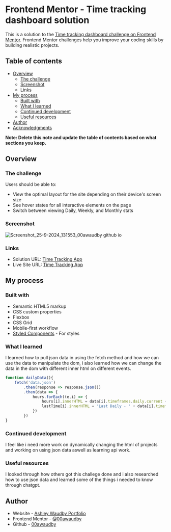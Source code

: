 # Frontend Mentor - Time tracking dashboard solution

This is a solution to the [Time tracking dashboard challenge on Frontend Mentor](https://www.frontendmentor.io/challenges/time-tracking-dashboard-UIQ7167Jw). Frontend Mentor challenges help you improve your coding skills by building realistic projects. 

## Table of contents

- [Overview](#overview)
  - [The challenge](#the-challenge)
  - [Screenshot](#screenshot)
  - [Links](#links)
- [My process](#my-process)
  - [Built with](#built-with)
  - [What I learned](#what-i-learned)
  - [Continued development](#continued-development)
  - [Useful resources](#useful-resources)
- [Author](#author)
- [Acknowledgments](#acknowledgments)

**Note: Delete this note and update the table of contents based on what sections you keep.**

## Overview

### The challenge

Users should be able to:

- View the optimal layout for the site depending on their device's screen size
- See hover states for all interactive elements on the page
- Switch between viewing Daily, Weekly, and Monthly stats

### Screenshot



![Screenshot_25-9-2024_131553_00awaudby github io](https://github.com/user-attachments/assets/6329d28d-2517-42ff-8d4d-485c844fb78c)

### Links

- Solution URL: [Time Tracking App](https://www.frontendmentor.io/solutions/time-tracking-app-nuAuVfB-vP)
- Live Site URL: [Time Tracking App](https://00awaudby.github.io/time-tracking-app/)

## My process

### Built with

- Semantic HTML5 markup
- CSS custom properties
- Flexbox
- CSS Grid
- Mobile-first workflow
- [Styled Components](https://styled-components.com/) - For styles

### What I learned

I learned how to pull json data in using the fetch method and how we can use the data to manipulate the dom, i also learned how we can change the data in the dom with different inner html on different events.

```js
function dailyData(){
    fetch('data.json')
        .then(response => response.json())
        .then(data => {
            hours.forEach((e,i) => {
                hours[i].innerHTML = data[i].timeframes.daily.current + 'hrs';
                lastTime[i].innerHTML = 'Last Daily - ' + data[i].timeframes.daily.previous + 'hrs';
            })
        })
}
```


### Continued development

I feel like i need more work on dynamically changing the html of projects and working on using json data aswell as learning api work.



### Useful resources

I looked through how others got this challege done and i also researched how to use json data and learned some of the things i needed to know through chatgpt.



## Author

- Website - [Ashley Waudby Portfolio](https://00awaudby.github.io/Portfolio/)
- Frontend Mentor - [@00awaudby](https://www.frontendmentor.io/profile/00awaudby)
- Github - [00awaudby](https://github.com/00awaudby)

